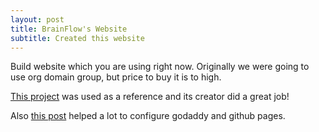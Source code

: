 ```yaml
---
layout: post
title: BrainFlow's Website
subtitle: Created this website
---
```


Build website which you are using right now. Originally we were going to use org domain group, but price to buy it is to high.

[This project](https://github.com/daattali/beautiful-jekyll#readme) was used as a reference and its creator did a great job!

Also [this post](https://hackernoon.com/how-to-set-up-godaddy-domain-with-github-pages-a9300366c7b) helped a lot to configure godaddy and github pages.